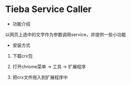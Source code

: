Tieba Service Caller
============

* 功能介绍

以网页上选中的文字作为参数调用service，并提供一些小功能

* 安装方式

1. 下载crx包

2. 打开chrome菜单 -> 工具 -> 扩展程序

3. 把crx文件拖入到扩展程序中
